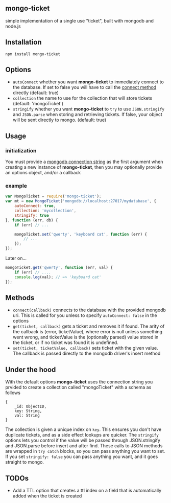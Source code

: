 ## mongo-ticket

simple implementation of a single use "ticket", built with mongodb and node.js

## Installation

`npm install mongo-ticket`

## Options

  - `autoConnect` whether you want **mongo-ticket** to immediately connect to the database.  If set to false you will have to call the [connect method](#methods) directly (default: true)
  - `collection` the name to use for the collection that will store tickets (default: 'mongoTicket')
  - `stringify` whether you want **mongo-ticket** to `try` to use `JSON.stringify` and `JSON.parse` when storing and retrieving tickets.  If false, your object will be sent directly to mongo. (default: true)

## Usage

### initialization

You must provide a [mongodb connection string](http://docs.mongodb.org/manual/reference/connection-string/) as the first argument when creating a new instance of **mongo-ticket**, then you may optionally provide an options object, and/or a callback

### example

```javascript
var MongoTicket = require('mongo-ticket');
var mt = new MongoTicket('mongodb://localhost:27017/mydatabase', {
    autoConnect: true,
    collection: 'mycollection',
    stringify: true
}, function (err, db) {
    if (err) // ...

    mongoTicket.set('qwerty', 'keyboard cat', function (err) {
        // ...
    });
});
```

Later on...
```Javascript
mongoTicket.get('qwerty', function (err, val) {
    if (err) // ....
    console.log(val); // => 'keyboard cat'
});
```

## Methods

  - `connect(callback)` connects to the database with the provided mongodb uri.  This is called for you unless to specify `autoConnect: false` in the options
  - `get(ticket, callback)` gets a ticket and removes it if found.  The arity of the callback is (error, ticketValue), where error is null unless something went wrong, and ticketValue is the (optionally parsed) value stored in the ticket, or if no ticket was found it is undefined.
  - `set(ticket, ticketValue, callback)` sets ticket with the given value.  The callback is passed directly to the mongodb driver's insert method

## Under the hood

With the default options **mongo-ticket** uses the connection string you prvided to create a collection called "mongoTicket" with a schema as follows
```
{
    _id: ObjectID,
    key: String,
    val: String
}
```
The collection is given a unique index on `key`.  This ensures you don't have duplicate tickets, and as a side effect lookups are quicker.
The `stringify` options lets you control if the value will be passed through JSON.stringify and JSON.parse before insert and after find.  These calls to JSON methods are wrapped in `try catch` blocks, so you can pass anything you want to set.  If you set `stringify: false` you can pass anything you want, and it goes straight to mongo.

## TODOs

  - Add a TTL option that creates a ttl index on a field that is automatically added when the ticket is created
